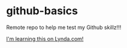 # github-basics
Remote repo to help me test my Github skillz!!!

[I'm learning this on Lynda.com!](http://www.lynda.com)
